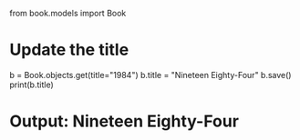 from book.models import Book

# Update the title
b = Book.objects.get(title="1984")
b.title = "Nineteen Eighty-Four"
b.save()
print(b.title)
# Output: Nineteen Eighty-Four
